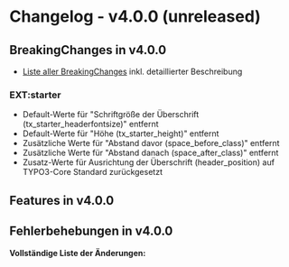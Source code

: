 # Changelog - v4.0.0 (unreleased)

## BreakingChanges in v4.0.0

- [Liste aller BreakingChanges](01_BreakingChanges/v4.0.0) inkl. detaillierter Beschreibung

### EXT:starter

- Default-Werte für "Schriftgröße der Überschrift (tx_starter_headerfontsize)" entfernt
- Default-Werte für "Höhe (tx_starter_height)" entfernt
- Zusätzliche Werte für "Abstand davor (space_before_class)" entfernt
- Zusätzliche Werte für "Abstand danach (space_after_class)" entfernt
- Zusatz-Werte für Ausrichtung der Überschrift (header_position) auf TYPO3-Core Standard zurückgesetzt

## Features in v4.0.0

## Fehlerbehebungen in v4.0.0

**Vollständige Liste der Änderungen:**
